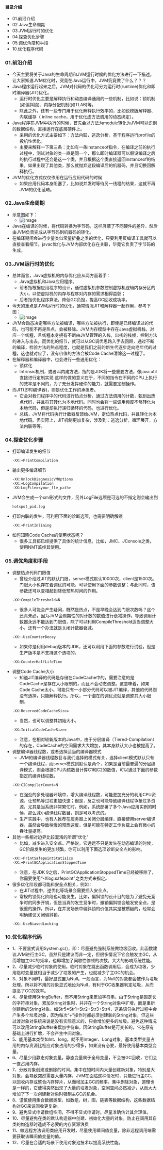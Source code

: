 #### 目录介绍
- 01.前沿介绍
- 02.Java生命周期
- 03.JVM运行时的优化
- 04.探查优化步骤
- 05.调优角度和手段
- 10.优化程序代码



### 01.前沿介绍
- 今天主要将关于Java的生命周期和JVM运行时候的优化方法进行一下描述，让大家知道JVM优化时，究竟在Java运行中，JVM究竟做了什么？？？
- Java程序运行起来之后，JVM对代码的优化可分为运行时(runtime)优化和即时编译器(JIT)优化。
    - 运行时优化主要是解释执行和动态编译通用的一些机制，比如说：锁机制(如偏斜锁)、内存分配机制(如TLAB)等。
    - 除此之外，还有一些专门用于优化解释执行效率的，比如说模版解释器、内联缓存（ inline cache，用于优化虚方法调用的动态绑定）。
- Java程序在JVM中执行的时候，首先会以方法为module转化为JVM可以识别的数据结构，直接运行在底层硬件上。
    - 采用的优化方式主要如下：方法内联，逃逸分析，基于程序运行profile的投机性优化。
    - 主要来解释一下第三条：比如有一条instanceof指令，在编译之前的执行过程中，测试对象的类一直是同一个，那么即时编译器可以假设编译之后的执行过程中还会是这一个类，并且根据这个类直接返回instanceof的结果。如果出现了其他类，那么就抛弃这段编译后的机器码，并且切换回解释执行。
- JVM的优化方式仅仅作用在运行应用代码的时候
    - 如果应用代码本身阻塞了，比如说并发时等待另一线程的结果，这就不再JVM的优化范畴。


### 02.Java生命周期
- 示意图如下：
    - ![image](https://img-blog.csdnimg.cn/20190805210041854.png)
- Java在编译的时候，将代码转换为字节码，这样屏蔽了不同硬件的差异，然后由JVM负责完成从字节码到机器码的转化。
- 在编译期间会进行少量类似常量折叠之类的优化，只要利用反编译工具就可以直接查看细节。javac优化与JVM内部优化存在关联，毕竟它负责了字节码的生成。



### 03.JVM运行时的优化
- 总体而言，Java虚拟机的内存优化应从两方面着手：
    - Java虚拟机和Java应用程序。
    - 前者指根据应用程序的设计，通过虚拟机参数控制虚拟机逻辑内存分区的大小，以使虚拟机的内存与程序对内存的需求相得益彰；
    - 后者指优化程序算法，降低GC负担，提高GC回收成功率。
- 今天的重点是JVM运行时的优化，通常情况JIT和解释器一起作用，参考下图：
    - ![image](https://img-blog.csdnimg.cn/20190805210509693.png)
- JVM会动态决定哪些方法被编译，哪些方法被执行，即使是已经编译过的代码，也可能不再是热点，会被移除。JVM内存模型中存在Java虚拟机栈，对应一个线程，且线程本身拥有不断由JVM管理的入栈，出栈的栈帧，控制方法的进入与出去。而优化的细节，就可以从GC调优思路入手去回顾，通过不断的编译，检验方法的热点程度，也就是我们之前的新生代逐步走向老年代的过程，这也就对应了，没有价值的方法会被Code Cache清除这一过程了。
- 在解释器和编译器中，也会进行一些通用优化：
    - 锁优化
    - Intrinsic机制，或者叫内建方法，指的是JDK将一些重要方法，像java.util直接进行定制实现.这样的做的意义在于，不同的指令在不同的CPU上执行的效率是不同的，为了充分发挥硬件的能力，就需要定制操作。
- 而JIT(即时编译器)，则是优化工作的承担者。
    - 它会对我们程序中的代码进行热点分析，通过方法调用的计数，甄别出热点代码，并且将其转化为本地代码。同时也会将一些调用频度不够转化为本地代码，但是却执行递归循环的代码，也进行优化。
    - 总结，JVM将代码执行计数器反馈给JVM，定位热点代码，并且转化为本地代码。但实际上，JIT机制更加复杂，涉及到：逃逸分析，循环展开，方法内联等等。





### 04.探查优化步骤
- 打印编译发生的细节
    ```
    -XX:+PrintCompilation
    ```
- 输出更多编译细节
    ```
    -XX:UnlockDiagnosicVMOptions
    -XX:+LogCompilation
    -XX:LogFile=<your_fle_path>
    ```
- JVM会生成一个xml形式的文件，另外LogFile选项是可选的不指定则会输出到
    ```
    hotspot_pid.log
    ```
- 打印内联的发生，可利用下面的诊断选项，也需要明确解锁
    ```
    -XX:+PrintInlining
    ```
- 如何知晓Code Cache的使用状态呢？
    - 很多工具都已经提供了具体的统计信息，比如，JMC、JConsole之类，使用NMT监控其使用。



### 05.调优角度和手段
- 调整热点代码门限值
    - 曾经介绍过JIT的默认门限，server模式默认10000次，client是1500次。门限大小也存在着调优的可能，可以使用下面的参数调整；与此同时，该参数还可以变相起到降低预热时间的作用。
    ```
    -XX:CompileThreshold=N
    ```
    - 很多人可能会产生疑问，既然是热点，不是早晚会达到门限次数吗？这个还真未必，因为JVM会周期性的对计数的数值进行衰减操作，导致调用计数器永远不能达到门限值，除了可以利用CompileThreshold适当调整大小，还有一个办法就是关闭计数器衰减。
    ```
    -XX:-UseCounterDecay
    ```
    - 如果你是利用debug版本的JDK，还可以利用下面的参数进行试验，但是生产版本是不支持这个选项的。
    ```
    -XX:CounterHalfLifeTime
    ```
- 调整Code Cache大小
    - 知道JIT编译的代码是存储在CodeCache中的，需要注意的是CodeCache是存在大小限制的，而且不会动态调整。这意味着，如果Code Cache太小，可能只有一小部分代码可以被JIT编译，其他的代码则没有选择，只能解释执行。所以，一个潜在的调优点就是调整其大小限制。
    ```
    -XX:ReservedCodeCacheSize=
    ```
    - 当然，也可以调整其初始大小。
    ```
    -XX:InitialCodeCacheSize=
    ```
    - 注意，在相对较新版本的Java中，由于分层编译（Tiered-Compilation）的存在，CodeCache的空间需求大大增加，其本身默认大小也被提高了。
- 调整编译器线程数，或者选择适当的编译器模式
    - JVM的编译器线程数目与我们选择的模式有关，选择client模式默认只有一个编译线程，而server模式则默认是两个，如果是当前最普遍的分层编译模式，则会根据CPU内核数目计算C1和C2的数值，可以通过下面的参数指定的编译线程数。
    ```
    -XX:CICompilerCount=N
    ```
    - 在强劲的多处理器环境中，增大编译线程数，可能更加充分的利用CPU资源，让预热等过程更加快速；但是，反之也可能导致编译线程争抢过多资源，尤其是当系统非常繁忙时。例如，系统部署了多个Java应用实例的时候，那么减小编译线程数目，则是可以考虑的。
    - 生产实践中，也有人推荐在服务器上关闭分层编译，直接使用server编译器，虽然会导致稍慢的预热速度，但是可能在特定工作负载上会有微小的吞吐量提高。
- 其他一些相对边界比较混淆的所谓"优化"
    - 比如，减少进入安全点。严格说，它远远不只是发生在动态编译的时候，GC阶段发生的更加频繁，你可以利用下面选项诊断安全点的影响。
    ```
    -XX:+PrintSafepointStatisics
    ‑XX:+PrintGCApplicationStoppedTime
    ```
    - 注意，在JDK 9之后，PrintGCApplicationStoppedTime已经被移除了，你需要使用“-Xlog:safepoint”之类方式来指定。
- 很多优化阶段都可能和安全点相关，例如：
    - 在JIT过程中，逆优化等场景会需要插入安全点。
    - 常规的锁优化阶段也可能发生，比如，偏斜锁的设计目的是为了避免无竞争时的同步开销，但是当真的发生竞争时，撤销偏斜锁会触发安全点，是很重的操作。所以，在并发场景中偏斜锁的价值其实是被质疑的，经常会明确建议关闭偏斜锁。
    ```
    -XX:-UseBiasedLocking
    ```



### 10.优化程序代码
- 1、不要显式调用System.gc()，即：尽量避免强制系统做垃圾回收。此函数建议JVM进行主GC，虽然只是建议而非一定，但很多情况下它会触发主GC，从而增加主GC的频率，也即增加了间歇性停顿的次数，大大的影响系统性能。
- 2、尽量减少临时对象的使用。临时对象在跳出函数调用后，会成为垃圾，少用临时变量就相当于减少了垃圾的产生，也就减少了主GC的机会。
- 3、对象不用时，最好显式置为Null。一般而言，为Null的对象都会被作为垃圾处理，所以将不用的对象显式地设为Null，有利于GC收集器判定垃圾，从而提高了GC的效率。
- 4、尽量使用StringBuffer，而不用String来累加字符串。由于String是固定长的字符串对象，累加String对象时，并非在一个String对象中扩增，而是重新创建新的String对象。如Str5=Str1+Str2+Str3+Str4，这条语句执行过程中会产生多个垃圾对象，因为每次“+”操作时都必须创建新的String对象，但这些过渡对象对系统来说是没有实际意义的，只会增加更多的垃圾。避免这种情况可以改用StringBuffer来累加字符串，因StringBuffer是可变长的，它在原有基础上进行扩增，不会产生中间对象。
- 5、能用基本类型如Int、long，就不用Integer、Long对象。基本类型变量占用的内存资源比相应对象占用的少得多，如果没有必要，最好使用基本类型变量。
- 6、尽量少用静态对象变量。静态变量属于全局变量，不会被GC回收，它们会一直占用内存。
- 7、分散对象创建或删除的时间。集中在短时间内大量创建新对象，特别是大对象，会导致突然需要大量内存，JVM在面临这种情况时，只能进行主GC，以回收内存或整合内存碎片，从而增加主GC的频率。集中删除对象，道理也是一样的，它使得突然出现了大量的垃圾对象，空闲空间必然减少，从而大大增加了下一次创建新对象时强制主GC的机会。
- 8、谨慎使用集合数据类型，如数组，树，图，链表等数据结构，这些数据结构对GC来说回收更复杂。
- 9、避免显式申请数组空间，不得不显式申请时，尽量准确估计其合理值。
- 10、尽量避免在类的默认构造器中创建、初始化大量的对象，防止在调用其自类的构造器时造成不必要的内存资源浪费
- 11、做远程方法调用类应用开发时，尽量使用瞬间值变量，除非远程调用端需要获取该瞬间值变量的值。
- 12、尽量在合适的场景下使用对象池技术以提高系统性能。







